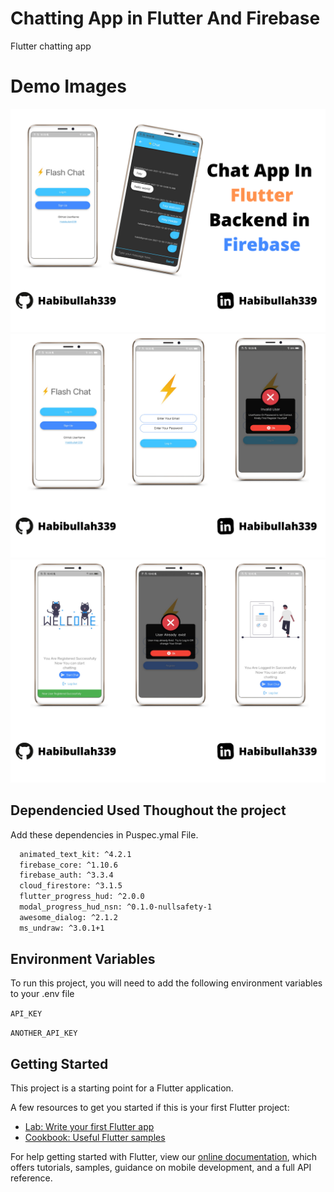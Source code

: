 # Chatting App in Flutter And Firebase

Flutter chatting app
 # Demo Images
 <img src="https://github.com/Habibullah339/chatting_app_in_flutter_and_Firebase/blob/master/chat3.png">
 <img src="https://github.com/Habibullah339/chatting_app_in_flutter_and_Firebase/blob/master/chat1.png">
 <img src="https://github.com/Habibullah339/chatting_app_in_flutter_and_Firebase/blob/master/chat2.png">


## Dependencied Used Thoughout the project

Add these dependencies in Puspec.ymal  File.

```bash
  animated_text_kit: ^4.2.1
  firebase_core: ^1.10.6
  firebase_auth: ^3.3.4
  cloud_firestore: ^3.1.5
  flutter_progress_hud: ^2.0.0
  modal_progress_hud_nsn: ^0.1.0-nullsafety-1
  awesome_dialog: ^2.1.2
  ms_undraw: ^3.0.1+1
```
    
## Environment Variables

To run this project, you will need to add the following environment variables to your .env file

`API_KEY`

`ANOTHER_API_KEY`


## Getting Started

This project is a starting point for a Flutter application.

A few resources to get you started if this is your first Flutter project:

- [Lab: Write your first Flutter app](https://flutter.dev/docs/get-started/codelab)
- [Cookbook: Useful Flutter samples](https://flutter.dev/docs/cookbook)

For help getting started with Flutter, view our
[online documentation](https://flutter.dev/docs), which offers tutorials,
samples, guidance on mobile development, and a full API reference.
